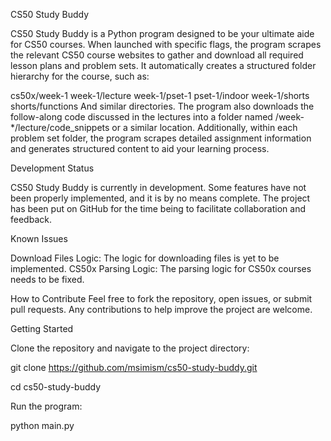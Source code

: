CS50 Study Buddy

CS50 Study Buddy is a Python program designed to be your ultimate aide for CS50 courses. When launched with specific flags, the program scrapes the relevant CS50 course websites to gather and download all required lesson plans and problem sets. It automatically creates a structured folder hierarchy for the course, such as:

cs50x/week-1
week-1/lecture
week-1/pset-1
pset-1/indoor
week-1/shorts
shorts/functions
And similar directories.
The program also downloads the follow-along code discussed in the lectures into a folder named /week-*/lecture/code_snippets or a similar location. Additionally, within each problem set folder, the program scrapes detailed assignment information and generates structured content to aid your learning process.

Development Status

CS50 Study Buddy is currently in development. Some features have not been properly implemented, and it is by no means complete. The project has been put on GitHub for the time being to facilitate collaboration and feedback.

Known Issues

Download Files Logic: The logic for downloading files is yet to be implemented.
CS50x Parsing Logic: The parsing logic for CS50x courses needs to be fixed.

How to Contribute
Feel free to fork the repository, open issues, or submit pull requests. Any contributions to help improve the project are welcome.

Getting Started

Clone the repository and navigate to the project directory:

git clone https://github.com/msimism/cs50-study-buddy.git

cd cs50-study-buddy

Run the program:

python main.py

